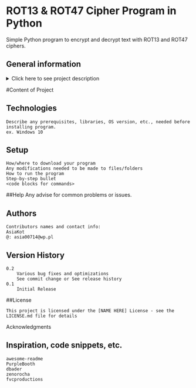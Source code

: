 # ROT13 & ROT47 Cipher Program in Python
  Simple Python program to encrypt and decrypt text with ROT13 and ROT47 ciphers.

## General information
<details>
<summary>Click here to see project description</summary>
  It's a simple Python program to encrypt and decrypt text with ROT13 and ROT47 ciphers. ROT13 is a cipher that replaces a letter with the 13th letter after it in the alphabet, 
  while ROT47 replaces any ASCII character in the range 33-126 with a character 47 positions further up to (but not more than 126 positions).
</details>

#Content of Project
## Technologies
    Describe any prerequisites, libraries, OS version, etc., needed before installing program.
    ex. Windows 10

## Setup
    How/where to download your program
    Any modifications needed to be made to files/folders
    How to run the program
    Step-by-step bullet
    <code blocks for commands>

##Help
    Any advise for common problems or issues.
    <command to run if program contains helper info>

## Authors
    Contributors names and contact info:
    AsiaKot
    @: asia00714@wp.pl

## Version History
    0.2
        Various bug fixes and optimizations
        See commit change or See release history
    0.1
        Initial Release

##License

    This project is licensed under the [NAME HERE] License - see the LICENSE.md file for details

Acknowledgments

## Inspiration, code snippets, etc.

    awesome-readme
    PurpleBooth
    dbader
    zenorocha
    fvcproductions
